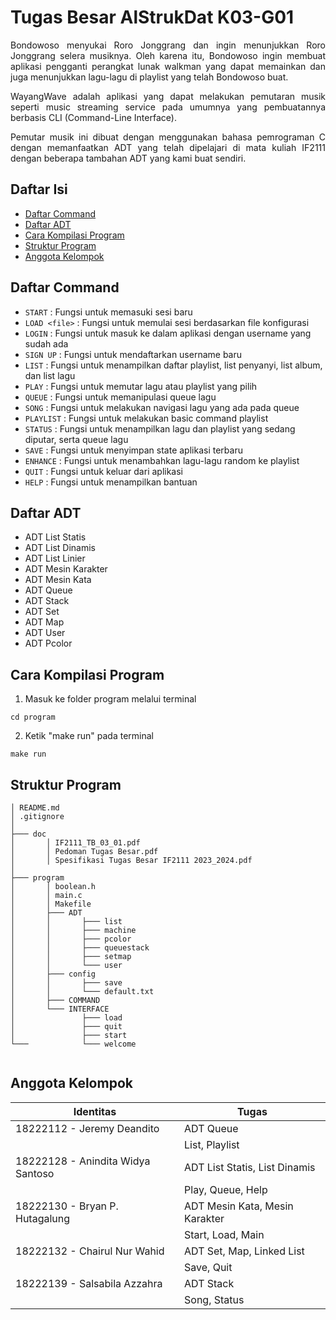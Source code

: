 # Tugas Besar AlStrukDat K03-G01 <!-- omit in toc -->
<p align="justify"> Bondowoso menyukai Roro Jonggrang dan ingin menunjukkan Roro Jonggrang selera musiknya. Oleh karena itu, Bondowoso ingin membuat aplikasi pengganti perangkat lunak walkman yang  dapat memainkan dan juga menunjukkan lagu-lagu di playlist yang telah Bondowoso buat. </p>

<p align="justify"> WayangWave adalah aplikasi yang dapat melakukan pemutaran musik seperti music streaming service pada umumnya yang pembuatannya berbasis CLI (Command-Line Interface). </p>

<p align="justify"> Pemutar musik ini dibuat dengan menggunakan bahasa pemrograman C dengan memanfaatkan ADT yang telah dipelajari di mata kuliah IF2111 dengan beberapa tambahan ADT yang kami buat sendiri.  </p>

## Daftar Isi <!-- omit in toc -->
- [Daftar Command](#daftar-command)
- [Daftar ADT](#daftar-adt)
- [Cara Kompilasi Program](#cara-kompilasi-program)
- [Struktur Program](#struktur-program)
- [Anggota Kelompok](#anggota-kelompok)

## Daftar Command
* `START` : Fungsi untuk memasuki sesi baru
* `LOAD <file>` : Fungsi untuk memulai sesi berdasarkan file konfigurasi
* `LOGIN` : Fungsi untuk masuk ke dalam aplikasi dengan username yang sudah ada
* `SIGN UP` : Fungsi untuk mendaftarkan username baru
* `LIST` : Fungsi untuk menampilkan daftar playlist, list penyanyi, list album, dan list lagu
* `PLAY` : Fungsi untuk memutar lagu atau playlist yang pilih 
* `QUEUE` : Fungsi untuk memanipulasi queue lagu
* `SONG` : Fungsi untuk melakukan navigasi lagu yang ada pada queue
* `PLAYLIST` : Fungsi untuk melakukan basic command playlist
* `STATUS` : Fungsi untuk menampilkan lagu dan playlist yang sedang diputar, serta queue lagu
* `SAVE` : Fungsi untuk menyimpan state aplikasi terbaru
* `ENHANCE` : Fungsi untuk menambahkan lagu-lagu random ke playlist
* `QUIT` : Fungsi untuk keluar dari aplikasi
* `HELP` : Fungsi untuk menampilkan bantuan

## Daftar ADT
* ADT List Statis
* ADT List Dinamis
* ADT List Linier
* ADT Mesin Karakter
* ADT Mesin Kata
* ADT Queue
* ADT Stack
* ADT Set
* ADT Map
* ADT User
* ADT Pcolor

## Cara Kompilasi Program
1. Masuk ke folder program melalui terminal
```
cd program
```
2. Ketik "make run" pada terminal
```
make run
```

## Struktur Program
```
│ README.md
│ .gitignore
│
├─── doc
│       │ IF2111_TB_03_01.pdf
│       │ Pedoman Tugas Besar.pdf
│       │ Spesifikasi Tugas Besar IF2111 2023_2024.pdf
│
├─── program
│       │ boolean.h
│       │ main.c
│       │ Makefile
│       ├─── ADT
│       │       ├─── list
│       │       ├─── machine
│       │       ├─── pcolor
│       │       ├─── queuestack
│       │       ├─── setmap
│       │       └─── user
│       ├─── config
│       │       ├─── save
│       │       └─── default.txt
│       ├─── COMMAND
│       └─── INTERFACE
│               ├─── load
│               ├─── quit
│               ├─── start
└───            └─── welcome
   
```

## Anggota Kelompok
| Identitas                          | Tugas |
| -----------------------------------|-----------------|
| 18222112 - Jeremy Deandito         | ADT Queue       |
|                                    | List, Playlist  |
| 18222128 - Anindita Widya Santoso  | ADT List Statis, List Dinamis      |
|                                    | Play, Queue, Help|
| 18222130 - Bryan P. Hutagalung     | ADT Mesin Kata, Mesin Karakter |
|                                    | Start, Load, Main |
| 18222132 - Chairul Nur Wahid       | ADT Set, Map, Linked List |
|                                    | Save, Quit  |
| 18222139 - Salsabila Azzahra       | ADT Stack |
|                                    | Song, Status |